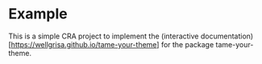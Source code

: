 # Example

This is a simple CRA project to implement the (interactive documentation)[https://wellgrisa.github.io/tame-your-theme] for the package tame-your-theme.

